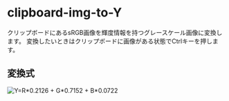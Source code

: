 # clipboard-img-to-Y
クリップボードにあるsRGB画像を輝度情報を持つグレースケール画像に変換します。
変換したいときはクリップボードに画像がある状態でCtrlキーを押します。

## 変換式
<img src="https://latex.codecogs.com/gif.latex?Y=R*0.2126&space;&plus;&space;G*0.7152&space;&plus;&space;B*0.0722" title="Y=R*0.2126 + G*0.7152 + B*0.0722" />

